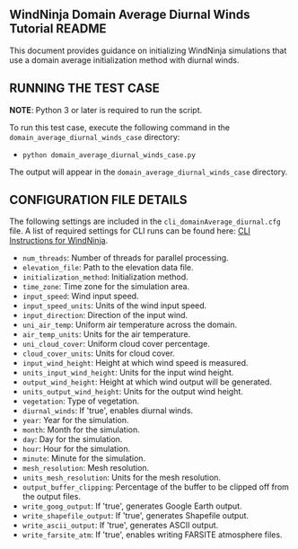 ## WindNinja Domain Average Diurnal Winds Tutorial README

This document provides guidance on initializing WindNinja simulations that use a domain average initialization method with diurnal winds.

## RUNNING THE TEST CASE

**NOTE**: Python 3 or later is required to run the script.

To run this test case, execute the following command in the `domain_average_diurnal_winds_case` directory:
- `python domain_average_diurnal_winds_case.py`

The output will appear in the `domain_average_diurnal_winds_case` directory.

## CONFIGURATION FILE DETAILS

The following settings are included in the `cli_domainAverage_diurnal.cfg` file. A list of required settings for CLI runs can be found here: [CLI Instructions for WindNinja](windninja/doc/CLI_instructions.pdf).

- `num_threads`: Number of threads for parallel processing.
- `elevation_file`: Path to the elevation data file.
- `initialization_method`: Initialization method.
- `time_zone`: Time zone for the simulation area.
- `input_speed`: Wind input speed.
- `input_speed_units`: Units of the wind input speed.
- `input_direction`: Direction of the input wind.
- `uni_air_temp`: Uniform air temperature across the domain.
- `air_temp_units`: Units for the air temperature.
- `uni_cloud_cover`: Uniform cloud cover percentage.
- `cloud_cover_units`: Units for cloud cover.
- `input_wind_height`: Height at which wind speed is measured.
- `units_input_wind_height`: Units for the input wind height.
- `output_wind_height`: Height at which wind output will be generated.
- `units_output_wind_height`: Units for the output wind height.
- `vegetation`: Type of vegetation.
- `diurnal_winds`: If 'true', enables diurnal winds.
- `year`: Year for the simulation.
- `month`: Month for the simulation.
- `day`: Day for the simulation.
- `hour`: Hour for the simulation.
- `minute`: Minute for the simulation.
- `mesh_resolution`: Mesh resolution.
- `units_mesh_resolution`: Units for the mesh resolution.
- `output_buffer_clipping`: Percentage of the buffer to be clipped off from the output files.
- `write_goog_output`: If 'true', generates Google Earth output.
- `write_shapefile_output`: If 'true', generates Shapefile output.
- `write_ascii_output`: If 'true', generates ASCII output.
- `write_farsite_atm`: If 'true', enables writing FARSITE atmosphere files.
